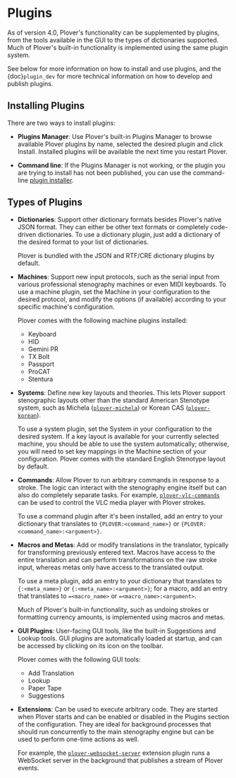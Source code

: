 # Plugins

As of version 4.0, Plover's functionality can be supplemented by plugins,
from the tools available in the GUI to the types of dictionaries supported.
Much of Plover's built-in functionality is implemented using the same plugin
system.

See below for more information on how to install and use plugins, and the
{doc}`plugin_dev` for more technical information on how to develop and publish
plugins.

## Installing Plugins

There are two ways to install plugins:

- **Plugins Manager**: Use Plover's built-in Plugins Manager to browse
  available Plover plugins by name, selected the desired plugin and click
  Install. Installed plugins will be available the next time you restart
  Plover.

- **Command line**: If the Plugins Manager is not working, or the plugin you
  are trying to install has not been published, you can use the command-line
  [plugin installer](plugin-installer).

## Types of Plugins

- **Dictionaries**: Support other dictionary formats besides Plover's native
  JSON format. They can either be other text formats or completely code-driven
  dictionaries. To use a dictionary plugin, just add a dictionary of the
  desired format to your list of dictionaries.

  Plover is bundled with the JSON and RTF/CRE dictionary plugins by default.

- **Machines**: Support new input protocols, such as the serial input from
  various professional stenography machines or even MIDI keyboards. To use a
  machine plugin, set the Machine in your configuration to the desired
  protocol, and modify the options (if available) according to your specific
  machine's configuration.

  Plover comes with the following machine plugins installed:

  - Keyboard
  - HID
  - Gemini PR
  - TX Bolt
  - Passport
  - ProCAT
  - Stentura

- **Systems**: Define new key layouts and theories. This lets Plover support
  stenographic layouts other than the standard American Stenotype system,
  such as Michela ([`plover-michela`](https://pypi.org/project/plover-michela/))
  or Korean CAS ([`plover-korean`](https://github.com/nsmarkop/plover_korean)).

  To use a system plugin, set the System in your configuration to the desired
  system. If a key layout is available for your currently selected machine,
  you should be able to use the system automatically; otherwise, you will
  need to set key mappings in the Machine section of your configuration.
  Plover comes with the standard English Stenotype layout by default.

- **Commands**: Allow Plover to run arbitrary commands in response to a
  stroke. The logic can interact with the stenography engine itself but can
  also do completely separate tasks. For example,
  [`plover-vlc-commands`](https://pypi.org/project/plover-vlc-commands/) can
  be used to control the VLC media player with Plover strokes.

  To use a command plugin after it's been installed, add an entry to your
  dictionary that translates to `{PLOVER:<command_name>}` or
  `{PLOVER:<command_name>:<argument>}`.

- **Macros and Metas**: Add or modify translations in the translator,
  typically for transforming previously entered text. Macros have access to
  the entire translation and can perform transformations on the raw stroke
  input, whereas metas only have access to the translated output.

  To use a meta plugin, add an entry to your dictionary that translates to
  `{:<meta_name>}` or `{:<meta_name>:<argument>}`; for a macro, add an
  entry that translates to `=<macro_name>` or `=<macro_name>:<argument>`.

  Much of Plover's built-in functionality, such as undoing strokes or
  formatting currency amounts, is implemented using macros and metas.

- **GUI Plugins**: User-facing GUI tools, like the built-in Suggestions and
  Lookup tools. GUI plugins are automatically loaded at startup, and can be
  accessed by clicking on its icon on the toolbar.

  Plover comes with the following GUI tools:

  - Add Translation
  - Lookup
  - Paper Tape
  - Suggestions

- **Extensions**: Can be used to execute arbitrary code. They are started when
  Plover starts and can be enabled or disabled in the Plugins section of the
  configuration. They are ideal for background processes that should run
  concurrently to the main stenography engine but can be used to perform
  one-time actions as well.

  For example, the
  [`plover-websocket-server`](https://github.com/nsmarkop/plover_websocket_server)
  extension plugin runs a
  WebSocket server in the background that publishes a stream of Plover events.
